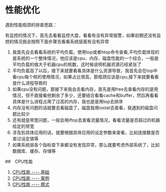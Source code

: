 # 性能优化

遇到性能瓶颈的排查思路：

有监控的情况下，首先去看看监控大盘，看看有没有异常报警，如果初期还没有监控的情况我会按照下面步骤去看看系统层面有没有异常

1. 我首先会去看看系统的平均负载，使用top或者htop命令查看,平均负载体现的是系统的一个整体情况，他应该是cpu、内存、磁盘性能的一个综合，一般是平均负载的值大于机器cpu的核数，这时候说明机器资源已经紧张了
2. 平均负载高了以后，接下来就要看看具体是什么资源导致，我首先会在top中看cpu每个核的使用情况，如果占比很高，那瓶颈应该是cpu,接下来就要看看是什么进程导致的
3. 如果cpu没有问题，那接下来我会去看内存，首先是用free去查看内存的是用情况，但不直接看他剩余了多少，还要结合看看cache和buffer，然后再看看具体是什么进程占用了过高的内存，我也是是用top去排序
4. 内存没有问题的话就要去看磁盘了，磁盘我用iostat去查看，我遇到的磁盘问题比较少
5. 还有就是带宽问题，一般会用iftop去查看流量情况，看看流量是否超过的机器给定的带宽
6. 涉及到具体应用的话，就要根据具体应用的设定参数来查看，比如连接数是否查过设定值等
7. 如果系统层各个指标查下来都没有发现异常，那么就要考虑外部系统了，比如数据库、缓存、存储等

##　CPU性能

1. [CPU性能 ---- 基础](1.cpu_1.md)
2. [CPU性能 ---- 案例](1.cpu_２.md)
3. [CPU性能 ---- 模式](1.cpu_３.md)
